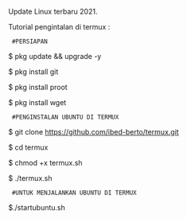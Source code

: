 Update Linux terbaru 2021.

Tutorial pengintalan di termux :

     #PERSIAPAN
 $ pkg update && upgrade -y
 
 $ pkg install git
 
 $ pkg install proot
 
 $ pkg install wget
 
     #PENGINSTALAN UBUNTU DI TERMUX

 $ git clone https://github.com/ibed-berto/termux.git
 
 $ cd termux
 
 $ chmod +x termux.sh
 
 $ ./termux.sh
 
     #UNTUK MENJALANKAN UBUNTU DI TERMUX

 $./startubuntu.sh
